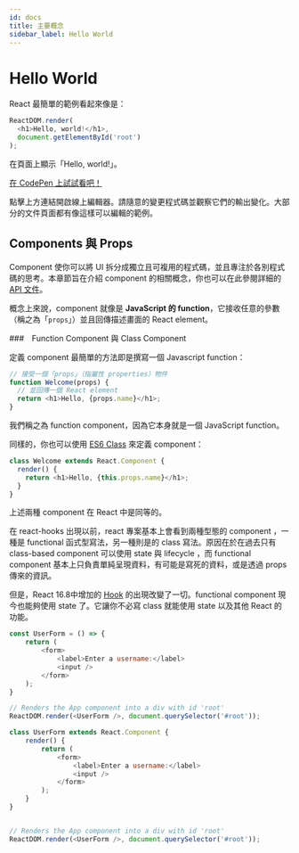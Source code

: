 ```yaml
---
id: docs
title: 主要概念
sidebar_label: Hello World
---
```


# Hello World

React 最簡單的範例看起來像是：

```js
ReactDOM.render(
  <h1>Hello, world!</h1>,
  document.getElementById('root')
);
```

在頁面上顯示「Hello, world!」。

[在 CodePen 上試試看吧！](https://zh-hant.reactjs.org/redirect-to-codepen/hello-world)

點擊上方連結開啟線上編輯器。請隨意的變更程式碼並觀察它們的輸出變化。大部分的文件頁面都有像這樣可以編輯的範例。

## Components 與 Props

Component 使你可以將 UI 拆分成獨立且可複用的程式碼，並且專注於各別程式碼的思考。本章節旨在介紹 component 的相關概念，你也可以在此參閱詳細的 [API 文件](https://zh-hant.reactjs.org/docs/react-component.html)。

概念上來說，component 就像是 **JavaScript 的 function**，它接收任意的參數（稱之為「`props`」）並且回傳描述畫面的 React element。

###　Function Component 與 Class Component

定義 component 最簡單的方法即是撰寫一個 Javascript function：

```js
// 接受一個「props」（指屬性 properties）物件
function Welcome(props) {
  // 並回傳一個 React element
  return <h1>Hello, {props.name}</h1>;
}
```

我們稱之為 function component，因為它本身就是一個 JavaScript function。

同樣的，你也可以使用 [ES6 Class](https://developer.mozilla.org/en-US/docs/Web/JavaScript/Reference/Classes) 來定義 component：

```js
class Welcome extends React.Component {
  render() {
    return <h1>Hello, {this.props.name}</h1>;
  }
}
```

上述兩種 component 在 React 中是同等的。

在 react-hooks 出現以前，react 專案基本上會看到兩種型態的 component ，一種是 functional 函式型寫法，另一種則是的 class 寫法。原因在於在過去只有 class-based component 可以使用 state 與 lifecycle ，而 functional component 基本上只負責單純呈現資料，有可能是寫死的資料，或是透過 props 傳來的資訊。

但是，React 16.8中增加的 [Hook](https://zh-hant.reactjs.org/docs/hooks-intro.html) 的出現改變了一切。functional component 現今也能夠使用 state 了。它讓你不必寫 class 就能使用 state 以及其他 React 的功能。

```js
const UserForm = () => {
    return (
        <form>
            <label>Enter a username:</label>
            <input />
        </form>
    );
}

// Renders the App component into a div with id 'root'
ReactDOM.render(<UserForm />, document.querySelector('#root'));
```

```js
class UserForm extends React.Component {
    render() {
        return (
            <form>
                <label>Enter a username:</label>
                <input />
            </form>
        );
    }
}


// Renders the App component into a div with id 'root'
ReactDOM.render(<UserForm />, document.querySelector('#root'));
```
